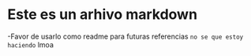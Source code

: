 # Este es un arhivo markdown
  -Favor de usarlo como readme para futuras referencias
`no se que estoy haciendo` lmoa
